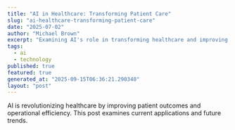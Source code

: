 ```yaml
---
title: "AI in Healthcare: Transforming Patient Care"
slug: "ai-healthcare-transforming-patient-care"
date: "2025-07-02"
author: "Michael Brown"
excerpt: "Examining AI's role in transforming healthcare and improving patient outcomes."
tags:
  - ai
  - technology
published: true
featured: true
generated_at: "2025-09-15T06:36:21.290340"
layout: "post"
---
```


AI is revolutionizing healthcare by improving patient outcomes and operational efficiency. This post examines current applications and future trends.
